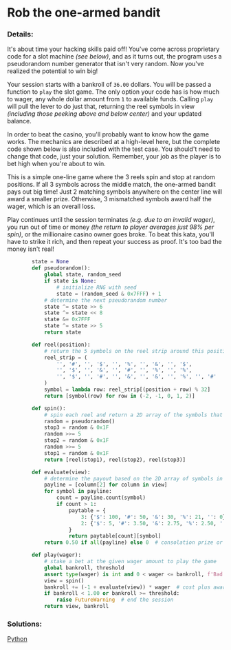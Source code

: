 # Rob the one-armed bandit

### Details:

It's about time your hacking skills paid off! You've come across proprietary code for a slot machine _(see below)_, and as it turns out, the program uses a pseudorandom number generator that isn't very random. Now you've realized the potential to win big!

Your session starts with a bankroll of `36.00` dollars. You will be passed a function to `play` the slot game. The only option your code has is how much to wager, any whole dollar amount from `1` to available funds. Calling `play` will pull the lever to do just that, returning the reel symbols in view _(including those peeking above and below center)_ and your updated balance.

In order to beat the casino, you'll probably want to know how the game works. The mechanics are described at a high-level here, but the complete code shown below is also included with the test case. You should't need to change that code, just your solution. Remember, your job as the player is to bet high when you're about to win.

This is a simple one-line game where the 3 reels spin and stop at random positions. If all 3 symbols across the middle match, the one-armed bandit pays out big time! Just 2 matching symbols anywhere on the center line will award a smaller prize. Otherwise, 3 mismatched symbols award half the wager, which is an overall loss.

Play continues until the session terminates _(e.g. due to an invalid wager)_, you run out of time or money _(the return to player averages just 98% per spin)_, or the millionaire casino owner goes broke. To beat this kata, you'll have to strike it rich, and then repeat your success as proof. It's too bad the money isn't real!

```Python
        state = None
        def pseudorandom():
            global state, random_seed
            if state is None:
                # initialize RNG with seed
                state = (random_seed & 0x7FFF) + 1
            # determine the next pseudorandom number
            state ^= state >> 6
            state ^= state << 8
            state &= 0x7FFF
            state ^= state >> 5
            return state

        def reel(position):
            # return the 5 symbols on the reel strip around this position
            reel_strip = (
                '', '#', '', '$', '', '%', '', '&', '', '$',
                '', '$', '', '&', '', '#', '', '%', '', '%',
                '', '$', '', '#', '', '&', '', '&', '', '%', '', '#'
            )
            symbol = lambda row: reel_strip[(position + row) % 32]
            return [symbol(row) for row in (-2, -1, 0, 1, 2)]

        def spin():
            # spin each reel and return a 2D array of the symbols that landed
            random = pseudorandom()
            stop3 = random & 0x1F
            random >>= 5
            stop2 = random & 0x1F
            random >>= 5
            stop1 = random & 0x1F
            return [reel(stop1), reel(stop2), reel(stop3)]

        def evaluate(view):
            # determine the payout based on the 2D array of symbols in view
            payline = [column[2] for column in view]
            for symbol in payline:
                count = payline.count(symbol)
                if count > 1:
                    paytable = {
                        3: {'$': 100, '#': 50, '&': 30, '%': 21, '': 0},
                        2: {'$': 5, '#': 3.50, '&': 2.75, '%': 2.50, '': 0}
                    }
                    return paytable[count][symbol]
            return 0.50 if all(payline) else 0  # consolation prize or loss

        def play(wager):
            # stake a bet at the given wager amount to play the game
            global bankroll, threshold
            assert type(wager) is int and 0 < wager <= bankroll, f'Bad wager: {wager}'
            view = spin()
            bankroll += (-1 + evaluate(view)) * wager  # cost plus award
            if bankroll < 1.00 or bankroll >= threshold:
                raise FutureWarning  # end the session
            return view, bankroll
```

### Solutions:

[Python](link)

